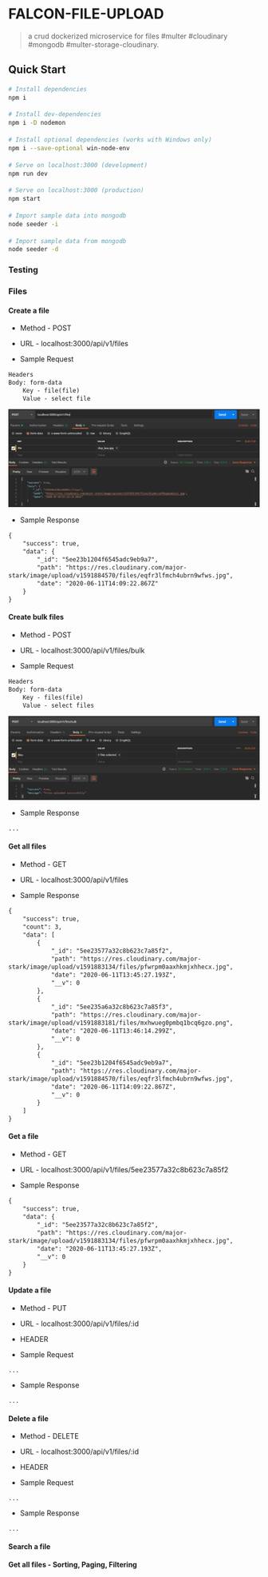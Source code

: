 # FALCON-FILE-UPLOAD

> a crud dockerized microservice for files #multer #cloudinary #mongodb #multer-storage-cloudinary.

## Quick Start

```bash
# Install dependencies
npm i

# Install dev-dependencies
npm i -D nodemon

# Install optional dependencies (works with Windows only)
npm i --save-optional win-node-env

# Serve on localhost:3000 (development)
npm run dev

# Serve on localhost:3000 (production)
npm start

# Import sample data into mongodb
node seeder -i

# Import sample data from mongodb
node seeder -d
```

### Testing

### Files

#### Create a file

* Method - POST

* URL - localhost:3000/api/v1/files

* Sample Request

```
Headers 
Body: form-data
    Key - file(file)
    Value - select file
```

![Task screenshot](create_a_file.png)

* Sample Response

```
{
    "success": true,
    "data": {
        "_id": "5ee23b1204f6545adc9eb9a7",
        "path": "https://res.cloudinary.com/major-stark/image/upload/v1591884570/files/eqfr3lfmch4ubrn9wfws.jpg",
        "date": "2020-06-11T14:09:22.867Z"
    }
}
```

#### Create bulk files

* Method - POST

* URL - localhost:3000/api/v1/files/bulk

* Sample Request

```
Headers 
Body: form-data
    Key - files(file)
    Value - select files
```

![Task screenshot](create_bulk_files.png)

* Sample Response

```
...
```

#### Get all files

* Method - GET

* URL - localhost:3000/api/v1/files

* Sample Response

```
{
    "success": true,
    "count": 3,
    "data": [
        {
            "_id": "5ee23577a32c8b623c7a85f2",
            "path": "https://res.cloudinary.com/major-stark/image/upload/v1591883134/files/pfwrpm0aaxhkmjxhhecx.jpg",
            "date": "2020-06-11T13:45:27.193Z",
            "__v": 0
        },
        {
            "_id": "5ee235a6a32c8b623c7a85f3",
            "path": "https://res.cloudinary.com/major-stark/image/upload/v1591883181/files/mxhwueg0pmbq1bcq6gzo.png",
            "date": "2020-06-11T13:46:14.299Z",
            "__v": 0
        },
        {
            "_id": "5ee23b1204f6545adc9eb9a7",
            "path": "https://res.cloudinary.com/major-stark/image/upload/v1591884570/files/eqfr3lfmch4ubrn9wfws.jpg",
            "date": "2020-06-11T14:09:22.867Z",
            "__v": 0
        }
    ]
}
```

#### Get a file

* Method - GET

* URL - localhost:3000/api/v1/files/5ee23577a32c8b623c7a85f2

* Sample Response

```
{
    "success": true,
    "data": {
        "_id": "5ee23577a32c8b623c7a85f2",
        "path": "https://res.cloudinary.com/major-stark/image/upload/v1591883134/files/pfwrpm0aaxhkmjxhhecx.jpg",
        "date": "2020-06-11T13:45:27.193Z",
        "__v": 0
    }
}
```

#### Update a file

* Method - PUT

* URL - localhost:3000/api/v1/files/:id

* HEADER

* Sample Request

```
...
```

* Sample Response

```
...
```

#### Delete a file

* Method - DELETE

* URL - localhost:3000/api/v1/files/:id

* HEADER

* Sample Request

```
...
```

* Sample Response

```
...
```

#### Search a file

#### Get all files - Sorting, Paging, Filtering
